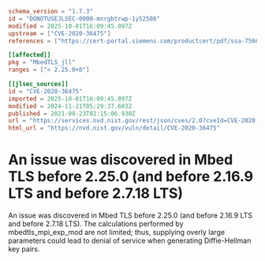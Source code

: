 ```toml
schema_version = "1.7.3"
id = "DONOTUSEJLSEC-0000-mnrgbtrwp-1y52508"
modified = 2025-10-01T16:09:45.097Z
upstream = ["CVE-2020-36475"]
references = ["https://cert-portal.siemens.com/productcert/pdf/ssa-756638.pdf", "https://github.com/ARMmbed/mbedtls/releases/tag/v2.16.9", "https://github.com/ARMmbed/mbedtls/releases/tag/v2.25.0", "https://github.com/ARMmbed/mbedtls/releases/tag/v2.7.18", "https://lists.debian.org/debian-lts-announce/2021/11/msg00021.html", "https://lists.debian.org/debian-lts-announce/2022/12/msg00036.html", "https://cert-portal.siemens.com/productcert/pdf/ssa-756638.pdf", "https://github.com/ARMmbed/mbedtls/releases/tag/v2.16.9", "https://github.com/ARMmbed/mbedtls/releases/tag/v2.25.0", "https://github.com/ARMmbed/mbedtls/releases/tag/v2.7.18", "https://lists.debian.org/debian-lts-announce/2021/11/msg00021.html", "https://lists.debian.org/debian-lts-announce/2022/12/msg00036.html"]

[[affected]]
pkg = "MbedTLS_jll"
ranges = ["< 2.25.0+0"]

[[jlsec_sources]]
id = "CVE-2020-36475"
imported = 2025-10-01T16:09:45.097Z
modified = 2024-11-21T05:29:37.603Z
published = 2021-08-23T02:15:06.930Z
url = "https://services.nvd.nist.gov/rest/json/cves/2.0?cveId=CVE-2020-36475"
html_url = "https://nvd.nist.gov/vuln/detail/CVE-2020-36475"
```

# An issue was discovered in Mbed TLS before 2.25.0 (and before 2.16.9 LTS and before 2.7.18 LTS)

An issue was discovered in Mbed TLS before 2.25.0 (and before 2.16.9 LTS and before 2.7.18 LTS). The calculations performed by mbedtls_mpi_exp_mod are not limited; thus, supplying overly large parameters could lead to denial of service when generating Diffie-Hellman key pairs.

